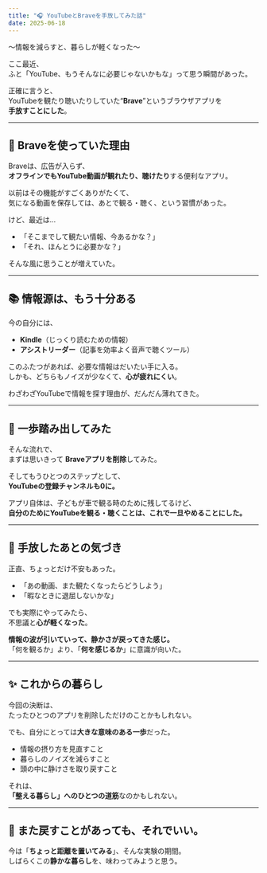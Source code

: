 ```yaml
---
title: "🎧 YouTubeとBraveを手放してみた話"
date: 2025-06-18
---
```

  
〜情報を減らすと、暮らしが軽くなった〜

ここ最近、  
ふと「YouTube、もうそんなに必要じゃないかもな」って思う瞬間があった。

正確に言うと、  
YouTubeを観たり聴いたりしていた“**Brave**”というブラウザアプリを  
**手放すことにした**。

---

## 🧭 Braveを使っていた理由

Braveは、広告が入らず、  
**オフラインでもYouTube動画が観れたり、聴けたり**する便利なアプリ。

以前はその機能がすごくありがたくて、  
気になる動画を保存しては、あとで観る・聴く、という習慣があった。

けど、最近は…

- 「そこまでして観たい情報、今あるかな？」  
- 「それ、ほんとうに必要かな？」

そんな風に思うことが増えていた。

---

## 📚 情報源は、もう十分ある

今の自分には、

- **Kindle**（じっくり読むための情報）  
- **アシストリーダー**（記事を効率よく音声で聴くツール）

このふたつがあれば、必要な情報はだいたい手に入る。  
しかも、どちらもノイズが少なくて、**心が疲れにくい**。

わざわざYouTubeで情報を探す理由が、だんだん薄れてきた。

---

## 🎈 一歩踏み出してみた

そんな流れで、  
まずは思いきって **Braveアプリを削除**してみた。

そしてもうひとつのステップとして、  
**YouTubeの登録チャンネルも0に。**

アプリ自体は、子どもが車で観る時のために残してるけど、  
**自分のためにYouTubeを観る・聴くことは、これで一旦やめることにした。**

---

## 🌿 手放したあとの気づき

正直、ちょっとだけ不安もあった。

- 「あの動画、また観たくなったらどうしよう」  
- 「暇なときに退屈しないかな」

でも実際にやってみたら、  
不思議と**心が軽くなった**。

**情報の波が引いていって、静かさが戻ってきた感じ。**  
「何を観るか」より、「**何を感じるか**」に意識が向いた。

---

## ✨ これからの暮らし

今回の決断は、  
たったひとつのアプリを削除しただけのことかもしれない。

でも、自分にとっては**大きな意味のある一歩**だった。

- 情報の摂り方を見直すこと  
- 暮らしのノイズを減らすこと  
- 頭の中に静けさを取り戻すこと

それは、  
**「整える暮らし」へのひとつの道筋**なのかもしれない。

---

## 📌 また戻すことがあっても、それでいい。

今は「**ちょっと距離を置いてみる**」、そんな実験の期間。  
しばらくこの**静かな暮らし**を、味わってみようと思う。

<!-- Google tag (gtag.js) -->
<script async src="https://www.googletagmanager.com/gtag/js?id=G-89D1F7DMB6"></script>
<script>
  window.dataLayer = window.dataLayer || [];
  function gtag(){dataLayer.push(arguments);}
  gtag('js', new Date());

  gtag('config', 'G-89D1F7DMB6');
</script>
